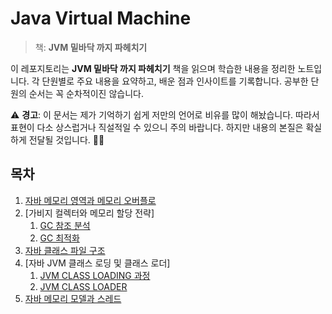# Java Virtual Machine

> 책: **JVM 밑바닥 까지 파헤치기**


이 레포지토리는 **JVM 밑바닥 까지 파헤치기** 책을 읽으며 학습한 내용을 정리한 노트입니다. 각 단원별로 주요 내용을 요약하고, 배운 점과 인사이트를 기록합니다.  공부한 단원의 순서는 꼭 순차적이진 않습니다.


⚠️ **경고**: 이 문서는 제가 기억하기 쉽게 저만의 언어로 비유를 많이 해놨습니다. 따라서 표현이 다소 상스럽거나 직설적일 수 있으니 주의 바랍니다. 하지만 내용의 본질은 확실하게 전달될 것입니다. 🧠🔥


## 목차

1. [자바 메모리 영역과 메모리 오버플로](src/main/java/com/ryuqq/chapter2/README.md)
2. [가비지 컬렉터와 메모리 할당 전략]
   1. [GC 참조 분석](src/main/java/com/ryuqq/chapter3/JVM_GC_REFERENCE_ANALYSIS.md)
   2. [GC 최적화](src/main/java/com/ryuqq/chapter3/JVM_GC_OPTIMIZATION.md)
3. [자바 클래스 파일 구조](src/main/java/com/ryuqq/chapter6/CLASS_FILE_STRUCTURE.md)
4. [자바 JVM 클래스 로딩 및 클래스 로더]
   1. [JVM CLASS LOADING 과정](src/main/java/com/ryuqq/chapter7/JVM_CLASS_LOADER.md)
   2. [JVM CLASS LOADER](src/main/java/com/ryuqq/chapter7/JVM_CLASS_LOADING.md)
5. [자바 메모리 모델과 스레드](src/main/java/com/ryuqq/chapter13/README.md)
